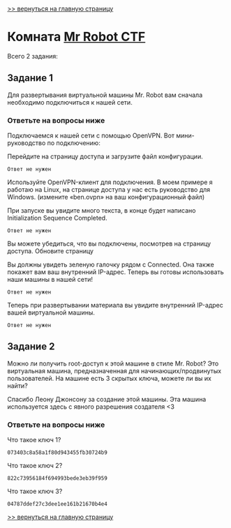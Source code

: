 [>> вернуться на главную страницу](https://github.com/BEPb/tryhackme/blob/master/README.md)

# Комната [Mr Robot CTF](https://tryhackme.com/r/room/mrrobot) 

Всего 2 задания:
## Задание 1
Для развертывания виртуальной машины Mr. Robot вам сначала необходимо подключиться к нашей сети.

### Ответьте на вопросы ниже
Подключаемся к нашей сети с помощью OpenVPN. Вот мини-руководство по подключению:

Перейдите на страницу доступа и загрузите файл конфигурации.
```commandline
Ответ не нужен
```

Используйте OpenVPN-клиент для подключения. В моем примере я работаю на Linux, на странице доступа у нас есть 
руководство для Windows. 
(измените «ben.ovpn» на ваш конфигурационный файл)

При запуске вы увидите много текста, в конце будет написано Initialization Sequence Completed.
```commandline
Ответ не нужен
```
Вы можете убедиться, что вы подключены, посмотрев на страницу доступа. Обновите страницу

Вы должны увидеть зеленую галочку рядом с Connected. Она также покажет вам ваш внутренний IP-адрес.
Теперь вы готовы использовать наши машины в нашей сети!
```commandline
Ответ не нужен
```
Теперь при развертывании материала вы увидите внутренний IP-адрес вашей виртуальной машины.
```commandline
Ответ не нужен
```

## Задание 2
Можно ли получить root-доступ к этой машине в стиле Mr. Robot? Это виртуальная машина, предназначенная для 
начинающих/продвинутых пользователей. На машине есть 3 скрытых ключа, можете ли вы их найти?

Спасибо Леону Джонсону за создание этой машины. Эта машина используется здесь с явного разрешения создателя <3 

### Ответьте на вопросы ниже
Что такое ключ 1?
```commandline
073403c8a58a1f80d943455fb30724b9
```
Что такое ключ 2?
```commandline
822c73956184f694993bede3eb39f959
```
Что такое ключ 3?
```commandline
04787ddef27c3dee1ee161b21670b4e4
```

[>> вернуться на главную страницу](https://github.com/BEPb/tryhackme/blob/master/README.md)
